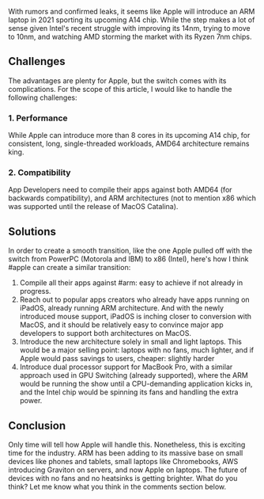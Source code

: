 With rumors and confirmed leaks, it seems like Apple will introduce an ARM laptop in 2021 sporting its upcoming A14 chip. While the step makes a lot of sense given Intel's recent struggle with improving its 14nm, trying to move to 10nm, and watching AMD storming the market with its Ryzen 7nm chips.

## Challenges
The advantages are plenty for Apple, but the switch comes with its complications. For the scope of this article, I would like to handle the following challenges:

### 1. Performance
While Apple can introduce more than 8 cores in its upcoming A14 chip, for consistent, long, single-threaded workloads, AMD64 architecture remains king.

### 2. Compatibility
App Developers need to compile their apps against both AMD64 (for backwards compatibility), and ARM architectures (not to mention x86 which was supported until the release of MacOS Catalina).

## Solutions
In order to create a smooth transition, like the one Apple pulled off with the switch from PowerPC (Motorola and IBM) to x86 (Intel), here's how I think #apple can create a similar transition:
1. Compile all their apps against #arm: easy to achieve if not already in progress.
2. Reach out to popular apps creators who already have apps running on iPadOS, already running ARM architecture. And with the newly introduced mouse support, iPadOS is inching closer to conversion with MacOS, and it should be relatively easy to convince major app developers to support both architectures on MacOS.
3. Introduce the new architecture solely in small and light laptops. This would be a major selling point: laptops with no fans, much lighter, and if Apple would pass savings to users, cheaper: slightly harder 
4. Introduce dual processor support for MacBook Pro, with a similar approach used in GPU Switching (already supported),  where the ARM would be running the show until a CPU-demanding application kicks in, and the Intel chip would be spinning its fans and handling the extra power.

## Conclusion
Only time will tell how Apple will handle this. Nonetheless, this is exciting time for the industry. ARM has been adding to its massive base on small devices like phones and tablets, small laptops like Chromebooks, AWS introducing Graviton on servers, and now Apple on laptops. The future of devices with no fans and no heatsinks is getting brighter.
What do you think? Let me know what you think in the comments section below.
